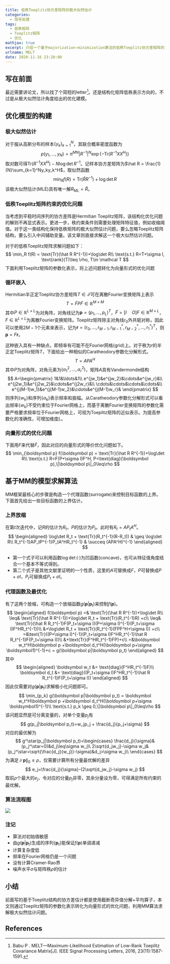 ```yaml
---
title: 低秩Toeplitz协方差矩阵的极大似然估计
categories:
  - 信号处理
tags:
  - 低秩矩阵
  - Toeplitz矩阵
  - 优化
mathjax: true
excerpt: 介绍一个基于majorization–minimization算法的低秩Toeplitz协方差矩阵的极大似然估计。
urlname: MELT
date: 2020-11-16 23:20:00
---
```


## 写在前面

最近需要讲论文，所以找了个简短的letter[^1]。还是结构化矩阵低秩表示方向的，不过是从极大似然估计角度给出的优化建模。

## 优化模型的构建

### 极大似然估计

对于服从高斯分布的样本$\{y_k\}_{k=1}^N$，其联合概率密度函数为
$$
p(y_1,\ldots,y_N)=\pi^{MN}|R^{-1}|^N\exp\{-\text{Tr}(R^{-1}XX^H)\}
$$
取对数可得$\text{Tr}(R^{-1}XX^H)-N\log\det R^{-1}$。记样本协方差矩阵为$\hat R = \frac{1}{N}\sum_{k=1}^Ny_ky_k^H$，取似然函数
$$
\min_R f(R) = \text{Tr}(\hat R R^{-1})+\log\det R
$$
该极大似然估计(MLE)具有唯一解$R_{\text{ML}}=\hat R$。

### 低秩Toeplitz矩阵约束的优化问题

当考虑到平稳时间序列的协方差阵是Hermitian Toeplitz矩阵，该结构化优化问题的解则不再显式表示。更进一步，秩约束条件则需要处理矩阵特征值，例如收缩阈值。对于这一类结构化保持低秩矩阵的极大似然估计问题，要么忽略Toeplitz矩阵结构，要么引入中间辅助变量。该文章则直接求解这一个极大似然估计问题。

对于的低秩Toeplitz矩阵求解问题如下：
$$
\min_R f(R) = \text{Tr}(\hat R R^{-1})+\log\det R\\
\text{s.t.} R=T+\sigma I, \text{rank}(T)\leq \rho, T\in \mathcal T
$$
下面利用Toeplitz矩阵的参数化表示，将上述问题转化为向量形式的优化问题

### 循环嵌入

Hermitian半正定Toeplitz协方差矩阵$T\in \mathcal T$可在离散Fourier变换矩阵上表示
$$
T=\tilde F P \tilde F\in \mathbb R^{M\times M}
$$
其中$P\in \mathbb R^{L\times L}$为对角阵，对角线记为$\boldsymbol p=(p_1,\ldots,p_L)^T$，$\tilde F=[I \quad O]F\in \mathbb R^{M\times L}$，$F\in \mathbb R^{L\times L}$为离散Fourier变换矩阵。Toeplitz矩阵除主对角线$r_0$外共轭对称，因此可以使用$2M-1$个元素来表示，记为$\boldsymbol r=(r_0,\ldots,r_{M-1},r_{M-1}^*,r_{M-2}^*,\ldots,r_{1}^*)^T$，则$\boldsymbol p=F\boldsymbol r$。

这种嵌入具有一种缺点，即频率有可能不在Fourier网格(grid)上。对于秩为$r$的半正定Toeplitz矩阵$T$，下面给出一种相似的Caratheodory参数化分解形式。
$$
T=APA^H
$$
其中$P$为对角阵，对角元素为$(\alpha_1^2,\ldots,\alpha_r^2)$，矩阵$A$具有Vandermonde结构
$$
A=\begin{pmatrix}
1&1&\ldots&1\\
e^{jw_1}&e^{jw_2}&\cdots&e^{jw_r}&\\
e^{j2w_1}&e^{j2w_2}&\cdots&e^{j2w_r}&\\
\cdots&\cdots&\cdots&\cdots&\\
e^{j(M-1)w_1}&e^{j(M-1)w_2}&\cdots&e^{j(M-1)w_r}&
\end{pmatrix}
$$
则序列$\{w_k\}$和序列$\{\alpha_k\}$表示频率和振幅。从Caratheodory参数化分解形式可以看出频率$\{w_k\}$不受约束位于Fourier网格上，而基于离散Fourier变换矩阵的参数化需要严格要求频率位于Fourier网格上，可视为Toeplitz矩阵的近似表示。为提高参数化的准确性，可增加维度$L$。

### 向量形式的优化问题

下面用$F$来代替$\tilde F$，因此对应的向量形式的等价优化问题如下。
$$
\min_{\boldsymbol p} f(\boldsymbol p) = \text{Tr}(\hat R R^{-1})+\log\det R\\
\text{s.t.} R=F(P+\sigma I)F^H, P=\text{diag}(\boldsymbol p),\|\boldsymbol p\|_0\leq\rho
$$

## 基于MM的模型求解算法

MM框架最核心的步骤是构造一个代理函数(surrogate)来控制目标函数的上界。下面首先给出一些目标函数的上界估计。

### 上界放缩

在第$t$次迭代中，记$R$的估计为$R_t$，$P$的估计为$P_t$。此时有$R_t=AP_tA^H$。
$$
\begin{aligned}
\log\det R_t + \text{Tr}(R_t^{-1}(R-R_t)) & \geq \log\det R\\
R_t^{-1}AP_tP^{-1}P_tA^HR_t^{-1} & \succeq (APA^H)^{-1}
\end{aligned}
$$

- 第一个式子可以利用函数$\log\det(\cdot)$为凹函数(concave)，也可从特征值角度结合一个基本不等式得到。
- 第二个式子是其他文献里证明的一个性质，这里的$A$可替换成$F$，$P$可替换成$P+\sigma I$，$P_t$可替换成$P_t+\sigma I$。

### 代理函数及最优化

有了这两个放缩，可构造一个放缩函数$g(\boldsymbol p|\boldsymbol p_t)$来控制$f(\boldsymbol p)$。
$$
\begin{aligned}
f(\boldsymbol p) =& \text{Tr}(\hat R R^{-1})+\log\det R\\
\leq& \text{Tr}(\hat R R^{-1})+\log\det R_t + \text{Tr}(R_t^{-1}R) +c\\
\leq& \text{Tr}(\hat R R_t^{-1}F(P_t+\sigma I)(P+\sigma I)^{-1}(P_t+\sigma I)F^HR_t^{-1})\\
&+\log\det R_t + \text{Tr}(R_t^{-1}(FPF^H+\sigma I)) +c\\
=&\text{Tr}((P+\sigma I)^{-1}(P_t+\sigma I)F^HR_t^{-1}\hat R R_t^{-1}F(P_t+\sigma I))\\
&+\text{Tr}(F^HR_t^{-1}FP)+c\\
=&\boldsymbol w_t^H\boldsymbol p +\boldsymbol d_t^H(\boldsymbol p+\sigma \boldsymbol1)^{-1}+c = g(\boldsymbol p|\boldsymbol p_t)
\end{aligned}
$$
其中
$$
\begin{aligned}
\boldsymbol w_t &= \text{diag}(F^HR_t^{-1}F)\\
\boldsymbol d_t &= \text{diag}((P_t+\sigma I)F^HR_t^{-1}\hat R R_t^{-1}F(P_t+\sigma I))
\end{aligned}
$$
因此仅需要对$g(\boldsymbol p|\boldsymbol p_t)$求解极小化问题即可。
$$
\min_{p_k} g(\boldsymbol p|\boldsymbol p_t) = \boldsymbol w_t^H\boldsymbol p +\boldsymbol d_t^H(\boldsymbol p+\sigma \boldsymbol1)^{-1}\\
\text{s.t.} p_k \geq 0,\|\boldsymbol p\|_0\leq\rho
$$
该问题显然是可分离变量的，对单个变量$p_j$有
$$
g(p_j|\boldsymbol p_t)=w_jp_j + \frac{d_j}{p_j+\sigma}
$$
对应的最优解为
$$
g^\star(p_j|\boldsymbol p_t)=\begin{cases}
\frac{d_j}{\sigma}&(p_j^\star=0)&d_j\leq\sigma w_j\\
2\sqrt{d_jw_j}-\sigma w_j&(p_j^\star=\sqrt{\frac{d_j}{w_j}}-\sigma)&d_j>\sigma w_j\\
\end{cases}
$$
为满足$\|\boldsymbol p\|_0\leq\rho$，仅需要计算所有分量最优解的差异
$$
e_j=\frac{d_j}{\sigma}-(2\sqrt{d_jw_j}-\sigma w_j)
$$
取前$\rho$个最大的$e_j$，令对应的分量$p_j$非零，其余分量设为零，可得满足所有约束的最优解。

### 算法流程图

![](MELT/alg.png)

### 注记

- 算法对初始值敏感
- 由$g(\boldsymbol p|\boldsymbol p_t)$生成的序列$\{\boldsymbol p_t\}$能保证$f(\boldsymbol p)$单调递减
- 计算复杂度低
- 频率在Fourier网格仍是一个问题
- 没有计算Cramer-Rao界
- 噪声水平$\sigma$与矩阵秩$\rho$的估计

## 小结

前面写的基于Toeplitz结构的协方差估计都是使用截断奇异值分解+平均算子，本文则通过Toeplitz矩阵的参数化表示转化为向量形式的优化问题，利用MM算法求解极大似然估计问题。

## References

[^1]: Babu P . MELT—Maximum-Likelihood Estimation of Low-Rank Toeplitz Covariance Matrix[J]. IEEE Signal Processing Letters, 2016, 23(11):1587-1591.



